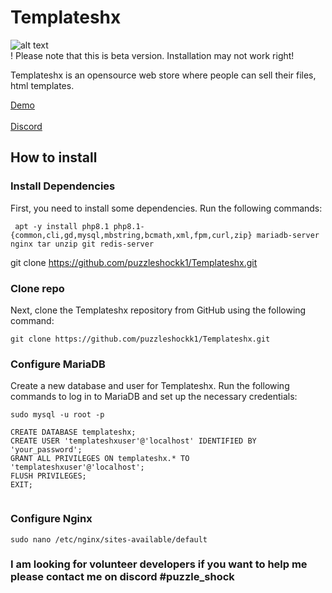 # Templateshx
![alt text](https://img.shields.io/github/directory-file-count/puzzleshockk1/templateXZ?style=flat-square)<br /> 
! Please note that this is beta version. Installation may not work right!

Templateshx is an opensource web store where people can sell their files, html templates.

[Demo](https://store.puzzleshock
) <br />  
[Discord](https://discord.gg/nBAQNBTn2T 
) 

## How to install
### Install Dependencies 
First, you need to install some dependencies. Run the following commands:
```
 apt -y install php8.1 php8.1-{common,cli,gd,mysql,mbstring,bcmath,xml,fpm,curl,zip} mariadb-server nginx tar unzip git redis-server
```



git clone https://github.com/puzzleshockk1/Templateshx.git 
### Clone repo
Next, clone the Templateshx repository from GitHub using the following command:
```
git clone https://github.com/puzzleshockk1/Templateshx.git 
```
### Configure MariaDB
Create a new database and user for Templateshx. Run the following commands to log in to MariaDB and set up the necessary credentials:
```
sudo mysql -u root -p

```
```
CREATE DATABASE templateshx;
CREATE USER 'templateshxuser'@'localhost' IDENTIFIED BY 'your_password';
GRANT ALL PRIVILEGES ON templateshx.* TO 'templateshxuser'@'localhost';
FLUSH PRIVILEGES;
EXIT;


```
### Configure Nginx
```
sudo nano /etc/nginx/sites-available/default

```
### I am looking for volunteer developers if you want to help me please contact me on discord #puzzle_shock 
